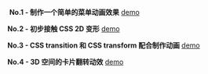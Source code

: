 ﻿﻿﻿﻿﻿﻿﻿﻿﻿﻿﻿ **No.1 - 制作一个简单的菜单动画效果**  [demo](https://rianran1993.github.io/bfe-learn/design-college/No1.html) **No.2 - 初步接触 CSS 2D 变形**  [demo](https://rianran1993.github.io/bfe-learn/design-college/No2.html) **No.3 - CSS transition 和 CSS transform 配合制作动画**  [demo](https://rianran1993.github.io/bfe-learn/design-college/No3.html) **No.4 - 3D 空间的卡片翻转动效**  [demo](https://rianran1993.github.io/bfe-learn/design-college/No4.html)
